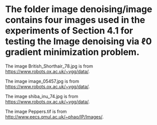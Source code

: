 # The folder image denoising/image contains four images used in the experiments of Section 4.1 for testing the Image denoising via ℓ0 gradient minimization problem.

The image British_Shorthair_78.jpg is from https://www.robots.ox.ac.uk/~vgg/data/. 

The image image_05457.jpg is from https://www.robots.ox.ac.uk/~vgg/data/.

The image shiba_inu_74.jpg is from https://www.robots.ox.ac.uk/~vgg/data/.

The image Peppers.tif is from http://www.eecs.qmul.ac.uk/~phao/IP/Images/.
